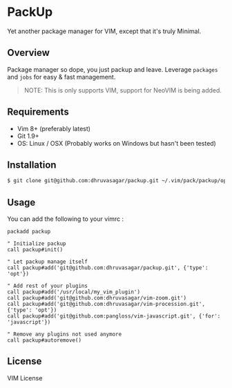 # PackUp

Yet another package manager for VIM, except that it's truly Minimal.

## Overview

Package manager so dope, you just packup and leave.
Leverage `packages` and `jobs` for easy & fast management.

> NOTE: This is only supports VIM, support for NeoVIM is being added.

## Requirements

* Vim 8+ (preferably latest)
* Git 1.9+
* OS: Linux / OSX (Probably works on Windows but hasn't been tested)

## Installation

```sh
$ git clone git@github.com:dhruvasagar/packup.git ~/.vim/pack/packup/opt/packup
```

## Usage

You can add the following to your vimrc :

```vim
packadd packup

" Initialize packup
call packup#init()

" Let packup manage itself
call packup#add('git@github.com:dhruvasagar/packup.git', {'type': 'opt'})

" Add rest of your plugins
call packup#add('/usr/local/my_vim_plugin')
call packup#add('git@github.com:dhruvasagar/vim-zoom.git')
call packup#add('git@github.com:dhruvasagar/vim-procession.git', {'type': 'opt'})
call packup#add('git@github.com:pangloss/vim-javascript.git', {'for': 'javascript'})

" Remove any plugins not used anymore
call packup#autoremove()
```

## License

VIM License
